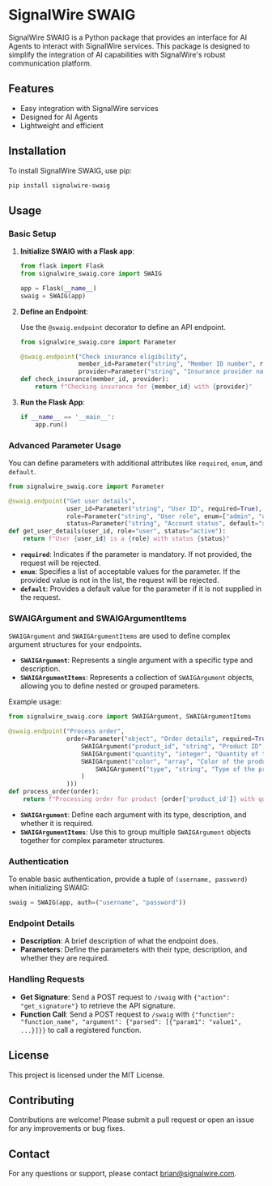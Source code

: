 # SignalWire SWAIG

SignalWire SWAIG is a Python package that provides an interface for AI Agents to interact with SignalWire services. This package is designed to simplify the integration of AI capabilities with SignalWire's robust communication platform.

## Features

- Easy integration with SignalWire services
- Designed for AI Agents
- Lightweight and efficient

## Installation

To install SignalWire SWAIG, use pip:

```bash
pip install signalwire-swaig
```


## Usage

### Basic Setup

1. **Initialize SWAIG with a Flask app**:

   ```python
   from flask import Flask
   from signalwire_swaig.core import SWAIG

   app = Flask(__name__)
   swaig = SWAIG(app)
   ```

2. **Define an Endpoint**:

   Use the `@swaig.endpoint` decorator to define an API endpoint.

   ```python
   from signalwire_swaig.core import Parameter

   @swaig.endpoint("Check insurance eligibility",
                   member_id=Parameter("string", "Member ID number", required=True),
                   provider=Parameter("string", "Insurance provider name", required=True))
   def check_insurance(member_id, provider):
       return f"Checking insurance for {member_id} with {provider}"
   ```

3. **Run the Flask App**:

   ```python
   if __name__ == '__main__':
       app.run()
   ```

### Advanced Parameter Usage

You can define parameters with additional attributes like `required`, `enum`, and `default`.

```python
from signalwire_swaig.core import Parameter

@swaig.endpoint("Get user details",
                user_id=Parameter("string", "User ID", required=True),
                role=Parameter("string", "User role", enum=["admin", "user", "guest"]),
                status=Parameter("string", "Account status", default="active"))
def get_user_details(user_id, role="user", status="active"):
    return f"User {user_id} is a {role} with status {status}"
```

- **`required`**: Indicates if the parameter is mandatory. If not provided, the request will be rejected.
- **`enum`**: Specifies a list of acceptable values for the parameter. If the provided value is not in the list, the request will be rejected.
- **`default`**: Provides a default value for the parameter if it is not supplied in the request.

### SWAIGArgument and SWAIGArgumentItems

`SWAIGArgument` and `SWAIGArgumentItems` are used to define complex argument structures for your endpoints.

- **`SWAIGArgument`**: Represents a single argument with a specific type and description.
- **`SWAIGArgumentItems`**: Represents a collection of `SWAIGArgument` objects, allowing you to define nested or grouped parameters.

Example usage:

```python
from signalwire_swaig.core import SWAIGArgument, SWAIGArgumentItems

@swaig.endpoint("Process order",
                order=Parameter("object", "Order details", required=True, items=SWAIGArgumentItems(
                    SWAIGArgument("product_id", "string", "Product ID", required=True),
                    SWAIGArgument("quantity", "integer", "Quantity of the product", required=True),
                    SWAIGArgument("color", "array", "Color of the product", required=True, items=SWAIGArgumentItems(
                        SWAIGArgument("type", "string", "Type of the product", enum=["shirt", "pants", "shoes"])
                    )
                )))
def process_order(order):
    return f"Processing order for product {order['product_id']} with quantity {order['quantity']} at {order['price']} each"
```

- **`SWAIGArgument`**: Define each argument with its type, description, and whether it is required.
- **`SWAIGArgumentItems`**: Use this to group multiple `SWAIGArgument` objects together for complex parameter structures.

### Authentication

To enable basic authentication, provide a tuple of `(username, password)` when initializing SWAIG:

```python
swaig = SWAIG(app, auth=("username", "password"))
```

### Endpoint Details

- **Description**: A brief description of what the endpoint does.
- **Parameters**: Define the parameters with their type, description, and whether they are required.

### Handling Requests

- **Get Signature**: Send a POST request to `/swaig` with `{"action": "get_signature"}` to retrieve the API signature.
- **Function Call**: Send a POST request to `/swaig` with `{"function": "function_name", "argument": {"parsed": [{"param1": "value1", ...}]}}` to call a registered function.

## License

This project is licensed under the MIT License.

## Contributing

Contributions are welcome! Please submit a pull request or open an issue for any improvements or bug fixes.

## Contact

For any questions or support, please contact [brian@signalwire.com](mailto:brian@signalwire.com).
